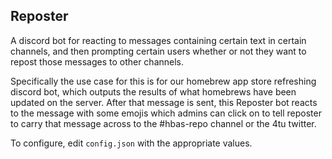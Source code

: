 ## Reposter
A discord bot for reacting to messages containing certain text in certain channels, and then prompting certain users whether or not they want to repost those messages to other channels.

Specifically the use case for this is for our homebrew app store refreshing discord bot, which outputs the results of what homebrews have been updated on the server. After that message is sent, this Reposter bot reacts to the message with some emojis which admins can click on to tell reposter to carry that message across to the #hbas-repo channel or the 4tu twitter.

To configure, edit `config.json` with the appropriate values.
